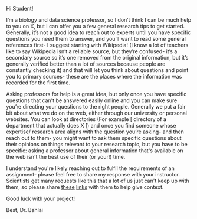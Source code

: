 Hi Student!

I’m a biology  and data science professor, so I don’t think I can be much help to you on X, but I can offer you a few general research tips to get started. Generally, it’s not a good idea to reach out to experts until you have specific questions you need them to answer, and you’ll want to read some general references first- I suggest starting with Wikipedia! (I know a lot of teachers like to say Wikipedia isn’t a reliable source, but they’re confused- it’s a secondary source so it’s one removed from the original information, but it’s generally verified better than a lot of sources because people are constantly checking it) and that will let you think about questions and point you to primary sources- these are the places where the information was recorded for the first time. 

Asking professors for help is a great idea, but only once you have specific questions that can't be answered easily online and you can make sure you’re directing your questions to the right people. Generally we put a fair bit about what we do on the web, either through our university or personal websites. You can look at directories (For example [ directory of a department that actually does  X ]) and once you find someone whose expertise/ research area aligns with the question you’re asking- and then reach out to them- you might want to ask them specific questions about their opinions on things relevant to your research topic, but you have to be specific: asking a professor about general information that's available on the web isn't the best use of their (or your!) time.

I understand you're likely reaching out to fulfil the requirements of an assignment- please feel free to share my response with your instructor. Scientists get many requests like this that a lot of us just can't keep up with them, so please share [these](https://smallpondscience.com/2015/04/13/in-which-k-12-teachers-assign-students-to-contact-an-expert/) [links](https://www.astrokatie.com/student-requests) with them to help give context.

Good luck with your project!

Best,
Dr. Bahlai


